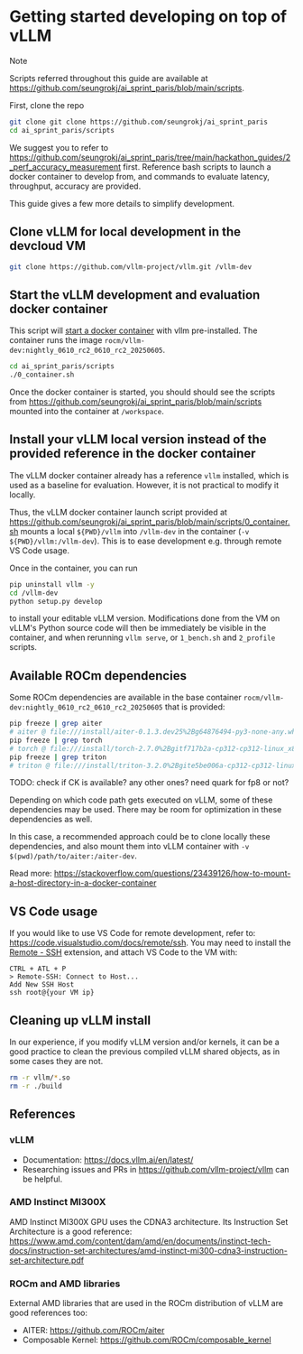 # Getting started developing on top of vLLM

> [!NOTE]  
> Scripts referred throughout this guide are available at https://github.com/seungrokj/ai_sprint_paris/blob/main/scripts.

First, clone the repo

```sh
git clone git clone https://github.com/seungrokj/ai_sprint_paris
cd ai_sprint_paris/scripts
```

We suggest you to refer to https://github.com/seungrokj/ai_sprint_paris/tree/main/hackathon_guides/2_perf_accuracy_measurement first. Reference bash scripts to launch a docker container to develop from, and commands to evaluate latency, throughput, accuracy are provided.

This guide gives a few more details to simplify development.

## Clone vLLM for local development in the devcloud VM

```bash
git clone https://github.com/vllm-project/vllm.git /vllm-dev
```

## Start the vLLM development and evaluation docker container

This script will [start a docker container](https://github.com/seungrokj/ai_sprint_paris/blob/main/scripts/0_container.sh) with vllm pre-installed. The container runs the image `rocm/vllm-dev:nightly_0610_rc2_0610_rc2_20250605`.

```sh
cd ai_sprint_paris/scripts
./0_container.sh
```

Once the docker container is started, you should should see the scripts from https://github.com/seungrokj/ai_sprint_paris/blob/main/scripts mounted into the container at `/workspace`.

## Install your vLLM local version instead of the provided reference in the docker container

The vLLM docker container already has a reference `vllm` installed, which is used as a baseline for evaluation. However, it is not practical to modify it locally.

Thus, the vLLM docker container launch script provided at https://github.com/seungrokj/ai_sprint_paris/blob/main/scripts/0_container.sh mounts a local `${PWD}/vllm` into `/vllm-dev` in the container (`-v ${PWD}/vllm:/vllm-dev`). This is to ease development e.g. through remote VS Code usage.

Once in the container, you can run

```bash
pip uninstall vllm -y
cd /vllm-dev
python setup.py develop
```

to install your editable vLLM version. Modifications done from the VM on vLLM's Python source code will then be immediately be visible in the container, and when rerunning `vllm serve`, or `1_bench.sh` and `2_profile` scripts.

## Available ROCm dependencies

Some ROCm dependencies are available in the base container `rocm/vllm-dev:nightly_0610_rc2_0610_rc2_20250605` that is provided:

```bash
pip freeze | grep aiter
# aiter @ file:///install/aiter-0.1.3.dev25%2Bg64876494-py3-none-any.whl#sha256=72290db37bac124739cf37ad0486d73b78cb91796dbbd346e3611e1e7dc410c1
pip freeze | grep torch
# torch @ file:///install/torch-2.7.0%2Bgitf717b2a-cp312-cp312-linux_x86_64.whl#sha256=f5a514d055081411e3a1779889f06840cff490eadc0bf83f587b6b3e8cab6f4b
pip freeze | grep triton
# triton @ file:///install/triton-3.2.0%2Bgite5be006a-cp312-cp312-linux_x86_64.whl#sha256=5ab00b333450c7179db7034795d0c70be6fa5e9a6ed2e203b11fb52cea116efc
```

TODO: check if CK is available? any other ones? need quark for fp8 or not?

Depending on which code path gets executed on vLLM, some of these dependencies may be used. There may be room for optimization in these dependencies as well.

In this case, a recommended approach could be to clone locally these dependencies, and also mount them into vLLM container with `-v $(pwd)/path/to/aiter:/aiter-dev`.

Read more: https://stackoverflow.com/questions/23439126/how-to-mount-a-host-directory-in-a-docker-container

## VS Code usage

If you would like to use VS Code for remote development, refer to: https://code.visualstudio.com/docs/remote/ssh. You may need to install the [Remote - SSH](https://marketplace.visualstudio.com/items?itemName=ms-vscode-remote.remote-ssh) extension, and attach VS Code to the VM with:

```
CTRL + ATL + P
> Remote-SSH: Connect to Host...
Add New SSH Host
ssh root@{your VM ip}
```

## Cleaning up vLLM install

In our experience, if you modify vLLM version and/or kernels, it can be a good practice to clean the previous compiled vLLM shared objects, as in some cases they are not.

```bash
rm -r vllm/*.so
rm -r ./build
```

## References

### vLLM

* Documentation: https://docs.vllm.ai/en/latest/
* Researching issues and PRs in https://github.com/vllm-project/vllm can be helpful.

### AMD Instinct MI300X

AMD Instinct MI300X GPU uses the CDNA3 architecture. Its Instruction Set Architecture is a good reference: https://www.amd.com/content/dam/amd/en/documents/instinct-tech-docs/instruction-set-architectures/amd-instinct-mi300-cdna3-instruction-set-architecture.pdf

### ROCm and AMD libraries

External AMD libraries that are used in the ROCm distribution of vLLM are good references too:

* AITER: https://github.com/ROCm/aiter
* Composable Kernel: https://github.com/ROCm/composable_kernel
